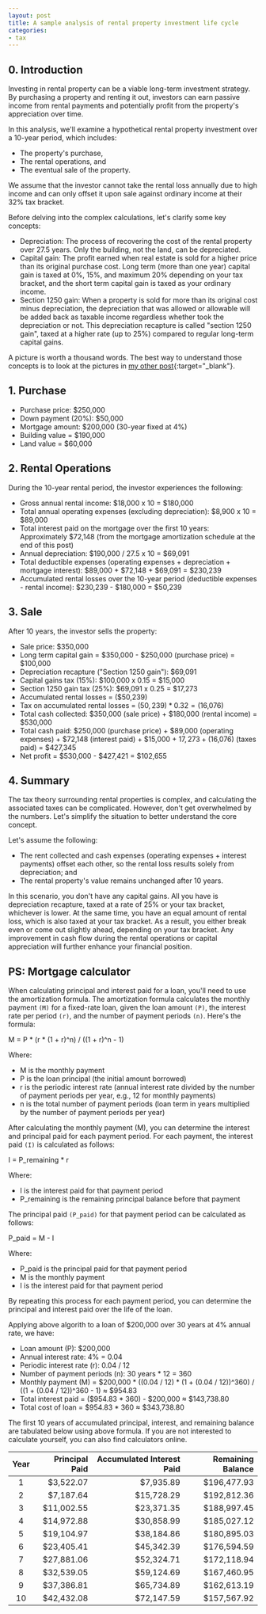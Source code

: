 ```yaml
---
layout: post
title: A sample analysis of rental property investment life cycle
categories:
- tax
---
```


## 0. Introduction

Investing in rental property can be a viable long-term investment strategy. By
purchasing a property and renting it out, investors can earn passive income
from rental payments and potentially profit from the property's appreciation
over time.

In this analysis, we'll examine a hypothetical rental property investment over
a 10-year period, which includes:

- The property's purchase,
- The rental operations, and
- The eventual sale of the property.

We assume that the investor cannot take the rental loss annually due to high income and can only offset it upon sale against ordinary income at their 32% tax bracket.

Before delving into the complex calculations, let's clarify some key concepts:

- Depreciation: The process of recovering the cost of the rental property over
  27.5 years. Only the building, not the land, can be depreciated.
- Capital gain: The profit earned when real estate is sold for a higher price
  than its original purchase cost. Long term (more than one year) capital gain
  is taxed at 0%, 15%, and maximum 20% depending on your tax bracket, and 
  the short term capital gain is taxed as your ordinary income.
- Section 1250 gain: When a property is sold for more than its original cost
  minus depreciation, the depreciation that was allowed or allowable will be
  added back as taxable income regardless whether took the depreciation or not.
  This depreciation recapture is called "section 1250 gain", taxed at a higher
  rate (up to 25%) compared to regular long-term capital gains.

A picture is worth a thousand words. The best way to understand those concepts is to look at the pictures in [my other post][sale]{:target="_blank"}.

## 1. Purchase

- Purchase price: $250,000
- Down payment (20%): $50,000
- Mortgage amount: $200,000 (30-year fixed at 4%)
- Building value = $190,000
- Land value = $60,000

## 2. Rental Operations

During the 10-year rental period, the investor experiences the following:

- Gross annual rental income: $18,000 x 10 = $180,000
- Total annual operating expenses (excluding depreciation): $8,900 x 10 = $89,000
- Total interest paid on the mortgage over the first 10 years: Approximately $72,148 (from the mortgage amortization schedule at the end of this post)
- Annual depreciation: $190,000 / 27.5 x 10 = $69,091
- Total deductible expenses (operating expenses + depreciation + mortgage interest): $89,000 + $72,148 + $69,091 = $230,239
- Accumulated rental losses over the 10-year period (deductible expenses - rental income): $230,239 - $180,000 = $50,239

## 3. Sale

After 10 years, the investor sells the property:

- Sale price: $350,000
- Long term capital gain = $350,000 - $250,000 (purchase price) = $100,000
- Depreciation recapture ("Section 1250 gain"): $69,091
- Capital gains tax (15%): $100,000 x 0.15 = $15,000
- Section 1250 gain tax (25%): $69,091 x 0.25 = $17,273
- Accumulated rental losses = ($50,239)
- Tax on accumulated rental losses = ($50,239) * 0.32 = ($16,076)
- Total cash collected: $350,000 (sale price) + $180,000 (rental income) = $530,000
- Total cash paid: $250,000 (purchase price) + $89,000 (operating expenses) + $72,148 (interest paid) + $15,000 + $17,273 + ($16,076) (taxes paid) = $427,345
- Net profit = $530,000 - $427,421 = $102,655

## 4. Summary

The tax theory surrounding rental properties is complex, and calculating the
associated taxes can be complicated. However, don't get overwhelmed by the
numbers. Let's simplify the situation to better understand the core concept.

Let's assume the following:

- The rent collected and cash expenses (operating expenses + interest payments) offset each other, so the rental loss results solely from depreciation; and
- The rental property's value remains unchanged after 10 years.

In this scenario, you don't have any capital gains. All you have is
depreciation recapture, taxed at a rate of 25% or your tax bracket, whichever
is lower. At the same time, you have an equal amount of rental loss, which is
also taxed at your tax bracket. As a result, you either break even or come out
slightly ahead, depending on your tax bracket. Any improvement in cash flow
during the rental operations or capital appreciation will further enhance your
financial position.

## PS: Mortgage calculator

When calculating principal and interest paid for a loan, you'll need to use the
amortization formula. The amortization formula calculates the monthly payment
`(M)` for a fixed-rate loan, given the loan amount `(P)`, the interest rate per
period `(r)`, and the number of payment periods `(n)`. Here's the formula:

M = P * (r * (1 + r)^n) / ((1 + r)^n - 1)

Where:
- M is the monthly payment
- P is the loan principal (the initial amount borrowed)
- r is the periodic interest rate (annual interest rate divided by the number of payment periods per year, e.g., 12 for monthly payments)
- n is the total number of payment periods (loan term in years multiplied by the number of payment periods per year)

After calculating the monthly payment (M), you can determine the interest and principal paid for each payment period. For each payment, the interest paid `(I)` is calculated as follows:

I = P_remaining * r

Where:

- I is the interest paid for that payment period
- P_remaining is the remaining principal balance before that payment

The principal paid `(P_paid)` for that payment period can be calculated as follows:

P_paid = M - I

Where:

- P_paid is the principal paid for that payment period
- M is the monthly payment
- I is the interest paid for that payment period

By repeating this process for each payment period, you can determine the principal and interest paid over the life of the loan.

Applying above algorith to a loan of $200,000 over 30 years at 4% annual rate, we have:

- Loan amount (P): $200,000
- Annual interest rate: 4% = 0.04
- Periodic interest rate (r): 0.04 / 12
- Number of payment periods (n): 30 years * 12 = 360
- Monthly payment (M) = $200,000 * ((0.04 / 12) * (1 + (0.04 / 12))^360) / ((1 + (0.04 / 12))^360 - 1) ≈ $954.83
- Total interest paid = ($954.83 * 360) - $200,000 ≈ $143,738.80
- Total cost of loan = $954.83 * 360 ≈ $343,738.80

The first 10 years of accumulated principal, interest, and remaining balance are tabulated below using above formula.
If you are not interested to calculate yourself, you can also find calculators online.

| Year | Principal Paid | Accumulated Interest Paid | Remaining Balance |
|:----:|---------------:|--------------------------:|------------------:|
|  1   |     $3,522.07  |            $7,935.89      |    $196,477.93    |
|  2   |     $7,187.64  |            $15,728.29     |    $192,812.36    |
|  3   |     $11,002.55 |            $23,371.35     |    $188,997.45    |
|  4   |     $14,972.88 |            $30,858.99     |    $185,027.12    |
|  5   |     $19,104.97 |            $38,184.86     |    $180,895.03    |
|  6   |     $23,405.41 |            $45,342.39     |    $176,594.59    |
|  7   |     $27,881.06 |            $52,324.71     |    $172,118.94    |
|  8   |     $32,539.05 |            $59,124.69     |    $167,460.95    |
|  9   |     $37,386.81 |            $65,734.89     |    $162,613.19    |
| 10   |     $42,432.08 |            $72,147.59     |    $157,567.92    |

[sale]: https://taxandlife.com/cat/tax/2018/11/25/sale-of-rental-home.html
